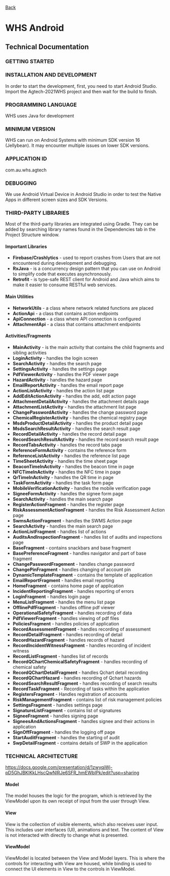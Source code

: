 [Back](index.md)

# WHS Android

## Technical Documentation

### GETTING STARTED

### INSTALLATION AND DEVELOPMENT

In order to start the development, first, you need to start Android Studio. Import the Agtech-2021WHS project and then wait for the build to finish.

### PROGRAMMING LANGUAGE

WHS uses Java for development

### MINIMUM VERSION

WHS can run on Android Systems with minimum SDK version 16 (Jellybean). It may encounter multiple issues on lower SDK versions.

### APPLICATION ID
com.au.whs.agtech

### DEBUGGING

We use Android Virtual Device in Android Studio in order to test the Native Apps in different screen sizes and SDK Versions.

### THIRD-PARTY LIBRARIES

Most of the third-party libraries are integrated using Gradle. They can be added by searching library names found in the Dependencies tab in the Project Structure window.

#### Important Libraries

- **Firebase/Crashlytics** - used to report crashes from Users that are not encountered during development and debugging.
- **RxJava** - is a concurrency design pattern that you can use on Android to simplify code that executes asynchronously.
- **Retrofit** - is type-safe REST client for Android and Java which aims to make it easier to consume RESTful web services.

#### Main Utilities
- **NetworkUtils** - a class where network related functions are placed
- **ActionApi** - a class that contains action endpoints
- **ApiConnection** - a class where API connection is configured
- **AttachmentApi** - a class that contains attachment endpoints

#### Activities/Fragments

- **MainActivity** - is the main activity that contains the child fragments and sibling activities
- **LoginActivity** - handles the login screen
- **SearchActivity** - handles the search page
- **SettingsActivity** - handles the settings page
- **PdfViewerActivity** - handles the PDF viewer page
- **HazardActivity** - handles the hazard page
- **EmailReportActivity** - handles the email report page
- **ActionListActivity** - handles the action list page
- **AddEditActionActivity** - handles the add, edit action page
- **AttachmentDetailActivity** - handles the attachment details page
- **AttachmentListActivity** - handles the attachment list page
- **ChangePasswordActivity** - handles the change password page
- **ChemicalRegisterActivity** - handles the chemical registry page
- **MsdsProductDetailActivity** - handles the product detail page
- **MsdsSearchResultActivity** - handles the search result page
- **RecordDetailActivity** - handles the record detail page
- **RecordSearchResultActivity** - handles the record search result page
- **RecordTabsActivity** - handles the record tabs page
- **ReferenceFormActivity** - contains the reference form
- **ReferenceListActivity** - handles the reference list page
- **TimeSheetActivity** - handles the time sheet page
- **BeaconTimeInActivity** - handles the beacon time in page
- **NFCTimeInActivity** - handles the NFC time in page
- **QrTimeInActivity** - handles the QR time in page
- **TaskFormActivity** - handles the task form page
- **MobileVerificationActivity** - handles the mobile verification page
- **SigneeFormActivity** - handles the signee form page
- **SearchActivity** - handles the main search page
- **RegisterActionFragment** - handles the register page
- **RiskAssessmentActionFragment** - handles the Risk Assessment Action page
- **SwmsActionFragment** - handles the SWMS Action page
- **SearchActivity** - handles the main search page
- **ActionListFragment** - handles list of actions
- **AuditsAndInspectionFragment** - handles list of audits and inspections page
- **BaseFragment** - contains snackbars and base fragment
- **BasePreferenceFragment** - handles navigator and part of base fragment
- **ChangePasswordFragement** - handles change password
- **ChangePinFragment** - handles changing of account pin
- **DynamicTemplateFragment** - contains the template of application
- **EmailReportFragment** - handles email reporting
- **HomeFragment** - contains home page of application
- **IncidentReportingFragment** - handles reporting of errors
- **LoginFragment** - handles login page
- **MenuListFragment** - handles the menu list page
- **OfflinePdfFragment** - handles offline pdf viewer
- **OperationalSafetyFragment** - handles recording of data
- **PdfViewerFragment** - handles viewing of pdf files
- **PoliciesFragment** - handles policies of application
- **RecordAssessmentFragment** - handles recording of assessment
- **RecordDetailFragment** - handles recording of detail
- **RecordHazardFragment** - handles records of hazard
- **RecordIncidentWitnessFragment** - handles recording of incident witness
- **RecordListFragment** - handles list of records
- **RecordQChartChemicalSafetyFragment** - handles recording of chemical safety
- **RecordQChartDetailFragment** - handles Qchart detail recording
- **RecordQChartHazard** - handles recording of Qchart hazards
- **RecordSearchResultFragment** - handles recording of search results
- **RecordTaskFragment** - Recording of tasks within the application
- **RegistersFragment** - Handles registration of accounts
- **RiskManagementFragment** - contains list of risk management policies
- **SettingsFragment** - handles settings page
- **SignatureListFragment** - contains list of signatures
- **SigneeFragment** - handles signing page
- **SigneesAndActionsFragment** - handles signee and their actions in application
- **SignOffFragment** - handles the logging off page
- **StartAuditFragment** - handles the starting of audit
- **SwpDetailFragment** - contains details of SWP in the application


### TECHNICAL ARCHITECTURE

https://docs.google.com/presentation/d/1zwyqjWj-pD5GhJBKlKkLHscQwNlRJe6SFR_hmEWbIPk/edit?usp=sharing

#### **Model**

The model houses the logic for the program, which is retrieved by the ViewModel upon its own receipt of input from the user through View.
 
#### **View**

View is the collection of visible elements, which also receives user input. This includes user interfaces (UI), animations and text. The content of View is not interacted with directly to change what is presented.
#### **ViewModel**
ViewModel is located between the View and Model layers. This is where the controls for interacting with View are housed, while binding is used to connect the UI elements in View to the controls in ViewModel.





